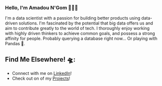### Hello, I'm Amadou N'Gom 👋👨‍💻

 I'm a data scientist with a passion for building better products using data-driven solutions. I'm fascinated by the potential that big data offers us and aim to contribute greatly to the world of tech. I thoroughly enjoy working with highly driven thinkers to achieve common goals, and possess a strong affinity for people. Probably querying a database right now... Or playing with Pandas 🐼.

## Find Me Elsewhere! 🛸:
- Connect with me on <a href="https://www.linkedin.com/in/amadou-n-gom-252611215/">LinkedIn</a>!
- Check out on of my <a href="https://couponestimator.herokuapp.com/">Projects</a>!

<!--
**Amadou23/Amadou23** is a ✨ _special_ ✨ repository because its `README.md` (this file) appears on your GitHub profile.

Here are some ideas to get you started:

- 🔭 I’m currently working on ...
- 🌱 I’m currently learning ...
- 👯 I’m looking to collaborate on ...
- 🤔 I’m looking for help with ...
- 💬 Ask me about ...
- 📫 How to reach me: ...
- 😄 Pronouns: ...
- ⚡ Fun fact: ...
-->
